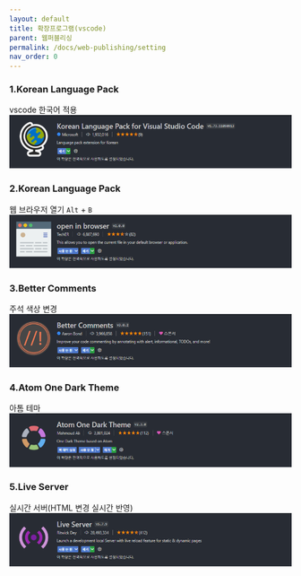 ```yaml
---
layout: default
title: 확장프로그램(vscode)
parent: 웹퍼블리싱
permalink: /docs/web-publishing/setting
nav_order: 0
---
```


### **1.Korean Language Pack**   
vscode 한국어 적용  
![alt Korean Language Pack](/docs/publishing/setting/setting_01.png)  

### **2.Korean Language Pack**   
웹 브라우저 열기 ```Alt``` + ```B```  
![alt open in browser](/docs/publishing/setting/setting_02.png)  


### **3.Better Comments** 
주석 색상 변경  
![alt Better Comments](/docs/publishing/setting/setting_03.png)  

### **4.Atom One Dark Theme** 
아톰 테마  
![alt Atom One Dark Theme](/docs/publishing/setting/setting_04.png)  


### **5.Live Server** 
실시간 서버(HTML 변경 실시간 반영)  
![alt Live Server](/docs/publishing/setting/setting_05.png)  